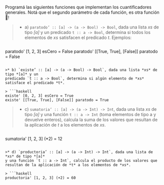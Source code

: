 Programá las siguientes funciones que implementan los cuantificadores generales. Notá que el segundo parámetro de cada función, es otra función :exploding_head:!

>* a) `paratodo’ :: [a] -> (a -> Bool) -> Bool`, dada una lista *xs* de tipo *[a]* y un predicado `t :: a -> Bool`, determina si todos los elementos de *xs* satisfacen el predicado *t*. Ejemplos:

> ```haskell
paratodo' [1, 2, 3] esCero = False
paratodo' [[True, True], [False]] paratodo = False
```

>* b) `existe’ :: [a] -> (a -> Bool) -> Bool`, dada una lista *xs* de tipo *[a]* y un
predicado `t :: a -> Bool`, determina si algún elemento de *xs* satisface el predicado *t*.

> ```haskell
existe' [0, 2, 3] esCero = True
existe' [[True, True], [False]] paratodo = True
```

>* c) `sumatoria’ :: [a] -> (a -> Int) -> Int`, dada una lista *xs* de tipo *[a]* y una función `t :: a -> Int` (toma elementos de tipo a y devuelve enteros), calcula la suma de los valores que resultan de la aplicación de *t* a los elementos de *xs*.

> ```haskell
sumatoria' [1, 2, 3] (*2) = 12
```

>* d) `productoria’ :: [a] -> (a -> Int) -> Int`, dada una lista de *xs* de tipo *[a]*
y una función `t :: a -> Int`, calcula el producto de los valores que resultan de la aplicación de *t* a los elementos de *xs*.

> ```haskell
productoria' [1, 2, 3] (+2) = 60
```